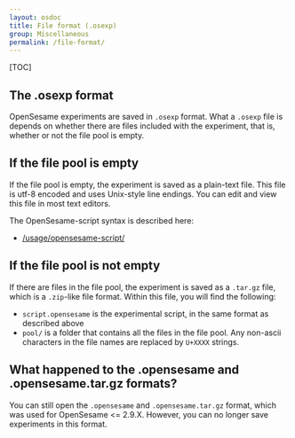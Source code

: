 ```yaml
---
layout: osdoc
title: File format (.osexp)
group: Miscellaneous
permalink: /file-format/
---
```


[TOC]

## The .osexp format

OpenSesame experiments are saved in `.osexp` format. What a `.osexp` file is depends on whether there are files included with the experiment, that is, whether or not the file pool is empty.

## If the file pool is empty

If the file pool is empty, the experiment is saved as a plain-text file. This file is utf-8 encoded and uses Unix-style line endings. You can edit and view this file in most text editors.

The OpenSesame-script syntax is described here:

- [/usage/opensesame-script/](/usage/opensesame-script/)

## If the file pool is not empty

If there are files in the file pool, the experiment is saved as a `.tar.gz` file, which is a `.zip`-like file format. Within this file, you will find the following:

- `script.opensesame` is the experimental script, in the same format as described above
- `pool/` is a folder that contains all the files in the file pool. Any non-ascii characters in the file names are replaced by `U+XXXX` strings.

## What happened to the .opensesame and .opensesame.tar.gz formats?

You can still open the `.opensesame` and `.opensesame.tar.gz` format, which was used for OpenSesame <= 2.9.X. However, you can no longer save experiments in this format.
